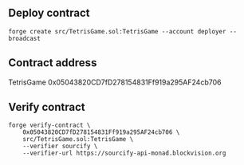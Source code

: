 ## Deploy contract

```
forge create src/TetrisGame.sol:TetrisGame --account deployer --broadcast
```

## Contract address

TetrisGame 0x05043820CD7fD278154831Ff919a295AF24cb706

## Verify contract

```
forge verify-contract \
    0x05043820CD7fD278154831Ff919a295AF24cb706 \
    src/TetrisGame.sol:TetrisGame \
    --verifier sourcify \
    --verifier-url https://sourcify-api-monad.blockvision.org
```
